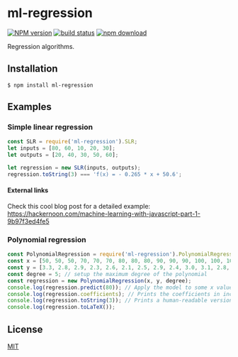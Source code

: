 # ml-regression

[![NPM version][npm-image]][npm-url]
[![build status][travis-image]][travis-url]
[![npm download][download-image]][download-url]

Regression algorithms.

## Installation

`$ npm install ml-regression`

## Examples

### Simple linear regression

```js
const SLR = require('ml-regression').SLR;
let inputs = [80, 60, 10, 20, 30];
let outputs = [20, 40, 30, 50, 60];

let regression = new SLR(inputs, outputs);
regression.toString(3) === 'f(x) = - 0.265 * x + 50.6';
```

#### External links

Check this cool blog post for a detailed example:
https://hackernoon.com/machine-learning-with-javascript-part-1-9b97f3ed4fe5

### Polynomial regression

```js
const PolynomialRegression = require('ml-regression').PolynomialRegression;
const x = [50, 50, 50, 70, 70, 70, 80, 80, 80, 90, 90, 90, 100, 100, 100];
const y = [3.3, 2.8, 2.9, 2.3, 2.6, 2.1, 2.5, 2.9, 2.4, 3.0, 3.1, 2.8, 3.3, 3.5, 3.0];
const degree = 5; // setup the maximum degree of the polynomial
const regression = new PolynomialRegression(x, y, degree);
console.log(regression.predict(80)); // Apply the model to some x value. Prints 2.6.
console.log(regression.coefficients); // Prints the coefficients in increasing order of power (from 0 to degree).
console.log(regression.toString(3)); // Prints a human-readable version of the function.
console.log(regression.toLaTeX());
```

## License

[MIT](./LICENSE)

[npm-image]: https://img.shields.io/npm/v/ml-regression.svg?style=flat-square
[npm-url]: https://npmjs.org/package/ml-regression
[travis-image]: https://img.shields.io/travis/mljs/regression/master.svg?style=flat-square
[travis-url]: https://travis-ci.org/mljs/regression
[download-image]: https://img.shields.io/npm/dm/ml-regression.svg?style=flat-square
[download-url]: https://npmjs.org/package/ml-regression

